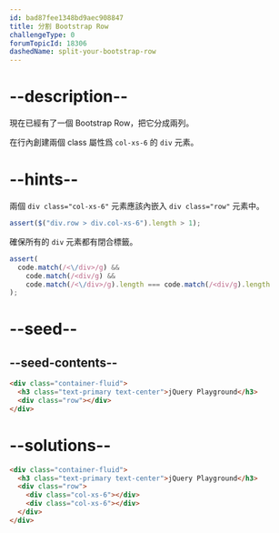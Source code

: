 ```yaml
---
id: bad87fee1348bd9aec908847
title: 分割 Bootstrap Row
challengeType: 0
forumTopicId: 18306
dashedName: split-your-bootstrap-row
---
```


# --description--

現在已經有了一個 Bootstrap Row，把它分成兩列。

在行內創建兩個 class 屬性爲 `col-xs-6` 的 `div` 元素。

# --hints--

兩個 `div class="col-xs-6"` 元素應該內嵌入 `div class="row"` 元素中。

```js
assert($("div.row > div.col-xs-6").length > 1);
```

確保所有的 `div` 元素都有閉合標籤。

```js
assert(
  code.match(/<\/div>/g) &&
    code.match(/<div/g) &&
    code.match(/<\/div>/g).length === code.match(/<div/g).length
);
```

# --seed--

## --seed-contents--

```html
<div class="container-fluid">
  <h3 class="text-primary text-center">jQuery Playground</h3>
  <div class="row"></div>
</div>
```

# --solutions--

```html
<div class="container-fluid">
  <h3 class="text-primary text-center">jQuery Playground</h3>
  <div class="row">
    <div class="col-xs-6"></div>
    <div class="col-xs-6"></div>
  </div>
</div>
```
